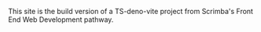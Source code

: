 This site is the build version of a TS-deno-vite project from Scrimba's Front
End Web Development pathway.
